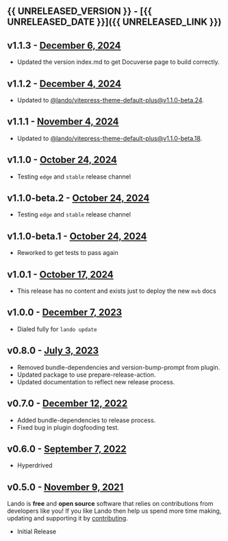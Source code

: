 ## {{ UNRELEASED_VERSION }} - [{{ UNRELEASED_DATE }}]({{ UNRELEASED_LINK }})

## v1.1.3 - [December 6, 2024](https://github.com/lando/apache/releases/tag/v1.1.3)

* Updated the version index.md to get Docuverse page to build correctly.

## v1.1.2 - [December 4, 2024](https://github.com/lando/apache/releases/tag/v1.1.2)

* Updated to [@lando/vitepress-theme-default-plus@v1.1.0-beta.24](https://github.com/lando/vitepress-theme-default-plus/releases/tag/v1.1.0-beta.24).

## v1.1.1 - [November 4, 2024](https://github.com/lando/apache/releases/tag/v1.1.1)

* Updated to [@lando/vitepress-theme-default-plus@v1.1.0-beta.18](https://github.com/lando/vitepress-theme-default-plus/releases/tag/v1.1.0-beta.18).

## v1.1.0 - [October 24, 2024](https://github.com/lando/apache/releases/tag/v1.1.0)

* Testing `edge` and `stable` release channel

## v1.1.0-beta.2 - [October 24, 2024](https://github.com/lando/apache/releases/tag/v1.1.0-beta.2)

* Testing `edge` and `stable` release channel

## v1.1.0-beta.1 - [October 24, 2024](https://github.com/lando/apache/releases/tag/v1.1.0-beta.1)

* Reworked to get tests to pass again

## v1.0.1 - [October 17, 2024](https://github.com/lando/apache/releases/tag/v1.0.1)

* This release has no content and exists just to deploy the new `mvb` docs

## v1.0.0 - [December 7, 2023](https://github.com/lando/apache/releases/tag/v1.0.0)

* Dialed fully for `lando update`

## v0.8.0 - [July 3, 2023](https://github.com/lando/apache/releases/tag/v0.8.0)

* Removed bundle-dependencies and version-bump-prompt from plugin.
* Updated package to use prepare-release-action.
* Updated documentation to reflect new release process.

## v0.7.0 - [December 12, 2022](https://github.com/lando/apache/releases/tag/v0.7.0)

* Added bundle-dependencies to release process.
* Fixed bug in plugin dogfooding test.

## v0.6.0 - [September 7, 2022](https://github.com/lando/apache/releases/tag/v0.6.0)

* Hyperdrived

## v0.5.0 - [November 9, 2021](https://github.com/lando/apache/releases/tag/v0.5.0)

Lando is **free** and **open source** software that relies on contributions from developers like you! If you like Lando then help us spend more time making, updating and supporting it by [contributing](https://github.com/sponsors/lando).

* Initial Release

